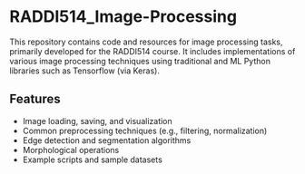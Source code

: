 # RADDI514_Image-Processing

This repository contains code and resources for image processing tasks, primarily developed for the RADDI514 course. It includes implementations of various image processing techniques using traditional and ML Python libraries such as Tensorflow (via Keras).

## Features

- Image loading, saving, and visualization
- Common preprocessing techniques (e.g., filtering, normalization)
- Edge detection and segmentation algorithms
- Morphological operations
- Example scripts and sample datasets
